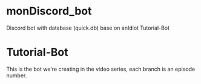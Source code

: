 # monDiscord_bot
Discord bot with database (quick.db) base on anIdiot Tutorial-Bot

# Tutorial-Bot
This is the bot we're creating in the video series, each branch is an episode number.
